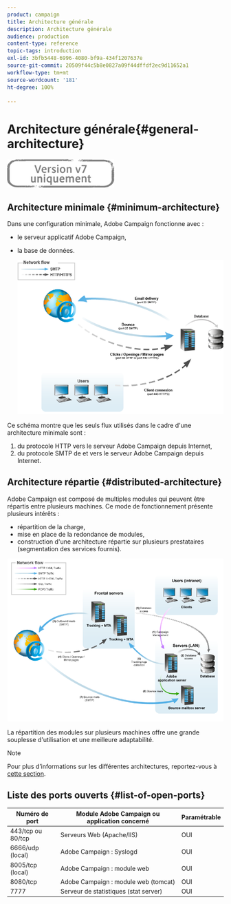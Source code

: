 ```yaml
---
product: campaign
title: Architecture générale
description: Architecture générale
audience: production
content-type: reference
topic-tags: introduction
exl-id: 3bfb5448-6996-4080-bf9a-434f1207637e
source-git-commit: 20509f44c5b8e0827a09f44dffdf2ec9d11652a1
workflow-type: tm+mt
source-wordcount: '181'
ht-degree: 100%

---
```


# Architecture générale{#general-architecture}

![](../../assets/v7-only.svg)

## Architecture minimale {#minimum-architecture}

Dans une configuration minimale, Adobe Campaign fonctionne avec :

* le serveur applicatif Adobe Campaign,
* la base de données.

   ![](assets/formation_exploitation.png)

Ce schéma montre que les seuls flux utilisés dans le cadre d&#39;une architecture minimale sont :

1. du protocole HTTP vers le serveur Adobe Campaign depuis Internet,
1. du protocole SMTP de et vers le serveur Adobe Campaign depuis Internet.

## Architecture répartie {#distributed-architecture}

Adobe Campaign est composé de multiples modules qui peuvent être répartis entre plusieurs machines. Ce mode de fonctionnement présente plusieurs intérêts :

* répartition de la charge,
* mise en place de la redondance de modules,
* construction d&#39;une architecture répartie sur plusieurs prestataires (segmentation des services fournis).

![](assets/architecturerepartie.png)

La répartition des modules sur plusieurs machines offre une grande souplesse d&#39;utilisation et une meilleure adaptabilité.

>[!NOTE]
>
>Pour plus d’informations sur les différentes architectures, reportez-vous à [cette section](../../installation/using/general-architecture.md).

## Liste des ports ouverts {#list-of-open-ports}

| Numéro de port | Module Adobe Campaign ou application concerné | Paramétrable |
|---|---|---|
| 443/tcp ou 80/tcp | Serveurs Web (Apache/IIS) | OUI |
| 6666/udp (local) | Adobe Campaign : Syslogd | OUI |
| 8005/tcp (local) | Adobe Campaign : module web | OUI |
| 8080/tcp | Adobe Campaign : module web (tomcat) | OUI |
| 7777 | Serveur de statistiques (stat server) | OUI |
